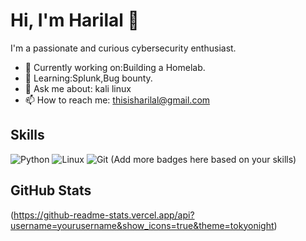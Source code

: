 # Hi, I'm Harilal 👋

I'm a passionate and curious cybersecurity enthusiast.

- 🔭 Currently working on:Building a Homelab.
- 🌱 Learning:Splunk,Bug bounty.
- 💬 Ask me about: kali linux
- 📫 How to reach me: thisisharilal@gmail.com

## Skills
![Python](https://img.shields.io/badge/-Python-black?style=flat&logo=python)
![Linux](https://img.shields.io/badge/-Linux-black?style=flat&logo=linux)
![Git](https://img.shields.io/badge/-Git-black?style=flat&logo=git)
(Add more badges here based on your skills)

## GitHub Stats
(https://github-readme-stats.vercel.app/api?username=yourusername&show_icons=true&theme=tokyonight)
